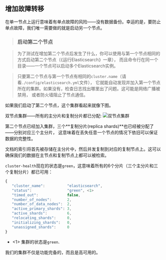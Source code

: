 ## 增加故障转移

在单一节点上运行意味着有单点故障的风险——没有数据备份。幸运的是，要防止单点故障，我们唯一需要做的就是启动另一个节点。

> ### 启动第二个节点

> 为了测试在增加第二个节点后发生了什么，你可以使用与第一个节点相同的方式启动第二个节点（《运行Elasticsearch》一章），
而且命令行在同一个目录——一个节点可以启动多个Elasticsearch实例。

> 只要第二个节点与第一个节点有相同的`cluster.name`（请看`./config/elasticsearch.yml`文件），
它就能自动发现并加入第一个节点所在的集群。如果没有，检查日志找出哪里出了问题。这可能是网络广播被禁用，
或者防火墙阻止了节点通信。

如果我们启动了第二个节点，这个集群看起来就像下图。

双节点集群——所有的主分片和复制分片都已分配:
![双节点集群](https://raw.githubusercontent.com/looly/elasticsearch-definitive-guide-cn/master/images/elas_0203.png)

第二个节点已经加入集群，三个**复制分片(replica shards)**也已经被分配了——分别对应三个主分片，
这意味着在丢失任意一个节点的情况下依旧可以保证数据的完整性。

文档的索引将首先被存储在主分片中，然后并发复制到对应的复制节点上。这可以确保我们的数据在主节点和复制节点上都可以被检索。

`cluster-health`现在的状态是`green`，这意味着所有的6个分片（三个主分片和三个复制分片）都已可用：

```Javascript
{
   "cluster_name":          "elasticsearch",
   "status":                "green", <1>
   "timed_out":             false,
   "number_of_nodes":       2,
   "number_of_data_nodes":  2,
   "active_primary_shards": 3,
   "active_shards":         6,
   "relocating_shards":     0,
   "initializing_shards":   0,
   "unassigned_shards":     0
}
```

- <1> 集群的状态是`green`.

我们的集群不仅是功能完备的，而且是高可用的。
